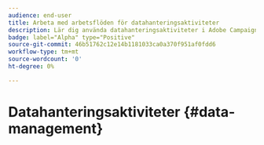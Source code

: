 ```yaml
---
audience: end-user
title: Arbeta med arbetsflöden för datahanteringsaktiviteter
description: Lär dig använda datahanteringsaktiviteter i Adobe Campaign webbarbetsflöden
badge: label="Alpha" type="Positive"
source-git-commit: 46b51762c12e14b1181033ca0a370f951af0fdd6
workflow-type: tm+mt
source-wordcount: '0'
ht-degree: 0%

---
```


# Datahanteringsaktiviteter {#data-management}
